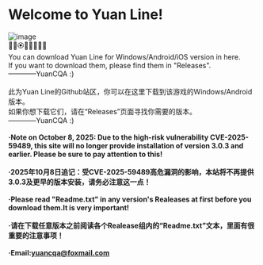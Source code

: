 # Welcome to Yuan Line!
![image](https://img.remit.ee/api/file/BQACAgUAAyEGAASHRsPbAAKDF2iervwM9BGDR7QE13UTXlfiT0OAAAIWGAAClMD5VFxNH13MFX5ENgQ.png)
<br>💐🌸🏵🌹🌺🌻🌼🌷
<br>You can download Yuan Line for Windows/Android/iOS version in here.
<br>If you want to download them, please find them in "Releases".
<br>————YuanCQA   :)
<br>
<br>此为Yuan Line的Github站区，你可以在这里下载到该游戏的Windows/Android版本。
<br>如果你想下载它们，请在“Releases”页面寻找你需要的版本。
<br>————YuanCQA   :)
<br>
<br>**·Note on October 8, 2025: Due to the high-risk vulnerability CVE-2025-59489, this site will no longer provide installation of version 3.0.3 and earlier. Please be sure to pay attention to this!**
<br>
<br>**·2025年10月8日追记：受CVE-2025-59489高危漏洞的影响，本站将不再提供3.0.3及更早的版本安装，请务必注意这一点！**
<br>
<br>**·Please read "Readme.txt" in any version's Realeases at first before you download them.It is very important!**
<br>
<br>**·请在下载任意版本之前阅读各个Realease组内的“Readme.txt”文本，里面有很重要的注意事项！**
<br>
<br>**·Email:yuancqa@foxmail.com**
